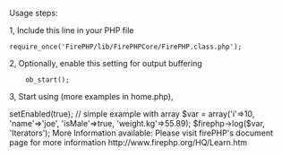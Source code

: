 
Usage steps:

1, Include this line in your PHP file

	require_once('FirePHP/lib/FirePHPCore/FirePHP.class.php');

2, Optionally, enable this setting for output buffering

		ob_start();

3, Start using (more examples in home.php),

<?php
$firephp = FirePHP::getInstance(true);

$firephp->setEnabled(true);

// simple example with array
$var = array('i'=>10, 'name'=>'joe', 'isMale'=>true, 'weight.kg'=>55.89);
$firephp->log($var, 'Iterators');

More Information available:

	Please visit firePHP's document page for more information
		http://www.firephp.org/HQ/Learn.htm 
